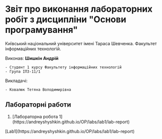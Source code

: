 # Звіт про виконання лабораторних робіт з дисципліни "Основи програмування"

Київський національний університет імені Тараса Шевченка. Факультет інформаційних технологій.

Виконав: **Шишкін Андрій**

    - Студент 1 курсу Факультету інформаційних технологій
    - Група ІПЗ-11/1

Викладачі:

    - Ковалюк Тетяна Володимирівна

## Лабораторні работи
<ol>
    <li>[Лабораторна робота 1](https://andreyshyshkin.github.io/OP/labs/lab1/lab-report)</li>
</ol>
[Lab1](https://andreyshyshkin.github.io/OP/labs/lab1/lab-report)
